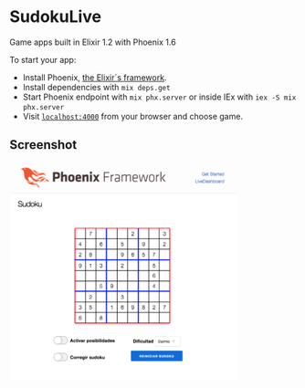 # SudokuLive
Game apps built in Elixir 1.2 with Phoenix 1.6

To start your app:
  * Install Phoenix, [the Elixir´s framework]("https://github.com/phoenixframework/phoenix").
  * Install dependencies with `mix deps.get`
  * Start Phoenix endpoint with `mix phx.server` or inside IEx with `iex -S mix phx.server`
  * Visit [`localhost:4000`](http://localhost:4000) from your browser and choose game.

## Screenshot
<img src="./priv/static/images/screenshot.png" alt="drawing" width="400"/>
<!-- ![Sudoku](./priv/static/images/screenshot.png) -->
